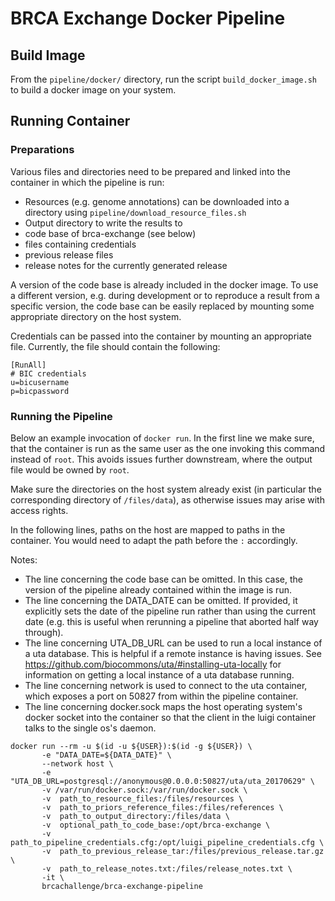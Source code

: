# BRCA Exchange Docker Pipeline

## Build Image

From the `pipeline/docker/` directory, run the script `build_docker_image.sh` to build a docker image on your system.

## Running Container

### Preparations

Various files and directories need to be prepared and linked into the container in which the pipeline is run:

 * Resources (e.g. genome annotations) can be downloaded into a directory using `pipeline/download_resource_files.sh`
 * Output directory to write the results to
 * code base of brca-exchange (see below)
 * files containing credentials
 * previous release files
 * release notes for the currently generated release

A version of the code base is already included in the docker image. To use a different version, e.g. during development or to reproduce a result from a specific version, the code base can be easily replaced by mounting some appropriate directory on the host system.

Credentials can be passed into the container by mounting an appropriate file. Currently, the file should contain the following:

```
[RunAll]
# BIC credentials
u=bicusername
p=bicpassword

```

### Running the Pipeline
Below an example invocation of `docker run`. In the first line we make sure, that the container is run as the same user as the one invoking this command instead of `root`. This avoids issues further downstream, where the output file would be owned by `root`.

Make sure the directories on the host system already exist (in particular the corresponding directory of `/files/data`), as otherwise issues may arise with access rights.

In the following lines, paths on the host are mapped to paths in the container. You would need to adapt the path before the `:` accordingly.

Notes:

* The line concerning the code base can be omitted. In this case, the version of the pipeline already contained within the image is run.
* The line concerning the DATA_DATE can be omitted. If provided, it explicitly sets the date of the pipeline run rather than using the current date (e.g. this is useful when rerunning a pipeline that aborted half way through).
* The line concerning UTA_DB_URL can be used to run a local instance of a uta database. This is helpful if a remote instance is having issues. See https://github.com/biocommons/uta/#installing-uta-locally for information on getting a local instance of a uta database running.
* The line concerning network is used to connect to the uta container, which exposes a port on 50827 from within the pipeline container.
* The line concerning docker.sock maps the host operating system's docker socket into the container so that the client in the luigi container talks to the single os's daemon.

```
docker run --rm -u $(id -u ${USER}):$(id -g ${USER}) \
       -e "DATA_DATE=${DATA_DATE}" \
       --network host \
       -e "UTA_DB_URL=postgresql://anonymous@0.0.0.0:50827/uta/uta_20170629" \
       -v /var/run/docker.sock:/var/run/docker.sock \
       -v  path_to_resource_files:/files/resources \
       -v  path_to_priors_reference_files:/files/references \
       -v  path_to_output_directory:/files/data \
       -v  optional_path_to_code_base:/opt/brca-exchange \
       -v  path_to_pipeline_credentials.cfg:/opt/luigi_pipeline_credentials.cfg \
       -v  path_to_previous_release_tar:/files/previous_release.tar.gz \
       -v  path_to_release_notes.txt:/files/release_notes.txt \
       -it \
       brcachallenge/brca-exchange-pipeline
```
